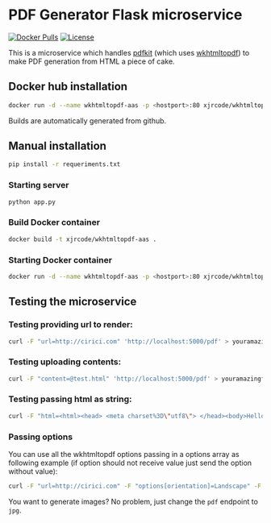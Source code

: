 PDF Generator Flask microservice
================================

[![Docker Pulls][docker pulls svg]][docker hub]
[![License][license svg]][license]

This is a microservice which handles [pdfkit][pdfkit] (which uses
[wkhtmltopdf][wkhtmltopdf]) to make PDF generation from HTML a piece of cake.

Docker hub installation
-----------------------

~~~bash
docker run -d --name wkhtmltopdf-aas -p <hostport>:80 xjrcode/wkhtmltopdf-aas
~~~

Builds are automatically generated from github.

Manual installation
-------------------

~~~bash
pip install -r requeriments.txt
~~~

### Starting server

~~~bash
python app.py
~~~

### Build Docker container

~~~bash
docker build -t xjrcode/wkhtmltopdf-aas .
~~~

### Starting Docker container

~~~bash
docker run -d --name wkhtmltopdf-aas -p <hostport>:80 xjrcode/wkhtmltopdf-aas
~~~

Testing the microservice
------------------------

### Testing providing url to render:

~~~bash
curl -F "url=http://cirici.com" 'http://localhost:5000/pdf' > youramazingfile.pdf
~~~

### Testing uploading contents:

~~~bash
curl -F "content=@test.html" 'http://localhost:5000/pdf' > youramazingfile.pdf
~~~

### Testing passing html as string:

~~~bash
curl -F "html=<html><head> <meta charset%3D\"utf8\"> </head><body>Hello world</body></html>" 'http://localhost:5000/pdf' > youramazingfile.pdf
~~~

### Passing options

You can use all the wkhtmltopdf options passing in a options array as following example (if option should not receive value just send the option without value):

~~~bash
curl -F "url=http://cirici.com" -F "options[orientation]=Landscape" -F "options[grayscale]" 'http://localhost:5000/pdf' > youramazingfile.pdf
~~~

You want to generate images? No problem, just change the `pdf` endpoint to `jpg`.

[pdfkit]: https://pypi.python.org/pypi/pdfkit
[wkhtmltopdf]: https://wkhtmltopdf.org/
[docker hub]: https://hub.docker.com/repository/docker/xjrcode/wkhtmltopdf-flask-aas
[license]: https://github.com/xjrcode/wkhtmltopdf-flask-aas/blob/master/LICENSE.md
[docker pulls svg]: https://img.shields.io/docker/pulls/xjrcode/wkhtmltopdf-aas.svg?style=flat-square
[license svg]: https://img.shields.io/github/license/mashape/apistatus.svg?style=flat-square
